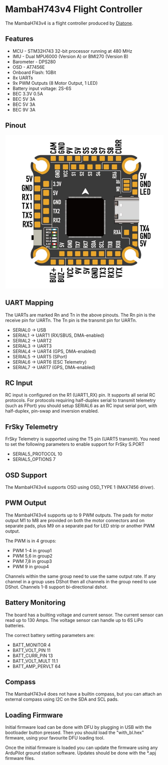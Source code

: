 # MambaH743v4 Flight Controller

The MambaH743v4 is a flight controller produced by [Diatone](https://www.diatoneusa.com/).

## Features

 - MCU - STM32H743 32-bit processor running at 480 MHz
 - IMU - Dual MPU6000 (Version A) or BMI270 (Version B)
 - Barometer - DPS280
 - OSD - AT7456E
 - Onboard Flash: 1GBit
 - 8x UARTs
 - 9x PWM Outputs (8 Motor Output, 1 LED)
 - Battery input voltage: 2S-6S
 - BEC 3.3V 0.5A
 - BEC 5V 3A
 - BEC 5V 3A
 - BEC 9V 3A

## Pinout

![MambaH743v4 Board](MambaH743v4_Board.jpg "MambaH743v4")

## UART Mapping

The UARTs are marked Rn and Tn in the above pinouts. The Rn pin is the
receive pin for UARTn. The Tn pin is the transmit pin for UARTn.

 - SERIAL0 -> USB
 - SERIAL1 -> UART1 (RX/SBUS, DMA-enabled)
 - SERIAL2 -> UART2
 - SERIAL3 -> UART3
 - SERIAL4 -> UART4 (GPS, DMA-enabled)
 - SERIAL5 -> UART5 (SPort)
 - SERIAL6 -> UART6 (ESC Telemetry)
 - SERIAL7 -> UART7 (GPS, DMA-enabled)

## RC Input

RC input is configured on the R1 (UART1_RX) pin. It supports all serial RC
protocols. For protocols requiring half-duplex serial to transmit
telemetry (such as FPort) you should setup SERIAL6 as an RC input serial port,
with half-duplex, pin-swap and inversion enabled.
 
## FrSky Telemetry
 
FrSky Telemetry is supported using the T5 pin (UART5 transmit). You need to set the following parameters to enable support for FrSky S.PORT
 
  - SERIAL5_PROTOCOL 10
  - SERIAL5_OPTIONS 7
  
## OSD Support

The MambaH743v4 supports OSD using OSD_TYPE 1 (MAX7456 driver).

## PWM Output

The MambaH743v4 supports up to 9 PWM outputs. The pads for motor output
M1 to M8 are provided on both the motor connectors and on separate pads, plus
M9 on a separate pad for LED strip or another PWM output.

The PWM is in 4 groups:

 - PWM 1-4 in group1
 - PWM 5,6 in group2
 - PWM 7,8 in group3
 - PWM 9   in group4

Channels within the same group need to use the same output rate. If
any channel in a group uses DShot then all channels in the group need
to use DShot. Channels 1-8 support bi-directional dshot.

## Battery Monitoring

The board has a builting voltage and current sensor. The current
sensor can read up to 130 Amps. The voltage sensor can handle up to 6S
LiPo batteries.

The correct battery setting parameters are:

 - BATT_MONITOR 4
 - BATT_VOLT_PIN 11
 - BATT_CURR_PIN 13
 - BATT_VOLT_MULT 11.1
 - BATT_AMP_PERVLT 64

## Compass

The MambaH743v4 does not have a builtin compass, but you can attach an external compass using I2C on the SDA and SCL pads.

## Loading Firmware

Initial firmware load can be done with DFU by plugging in USB with the
bootloader button pressed. Then you should load the "with_bl.hex"
firmware, using your favourite DFU loading tool.

Once the initial firmware is loaded you can update the firmware using
any ArduPilot ground station software. Updates should be done with the
*.apj firmware files.

